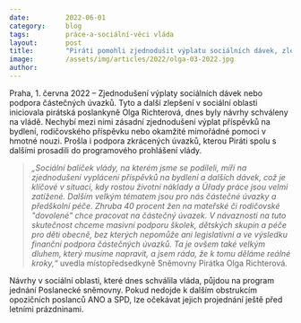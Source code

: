 ```yaml
---
date:         2022-06-01
category:     blog
tags:         práce-a-sociální-věci vláda
layout:       post
title:        "Piráti pomohli zjednodušit výplatu sociálních dávek, zlepší se i dostupnost částečných úvazků. Návrhy schválila vláda"
image:        /assets/img/articles/2022/olga-03-2022.jpg
author:       
---
```


Praha, 1. června 2022 – Zjednodušení výplaty sociálních dávek nebo podpora částečných úvazků. Tyto a další zlepšení v sociální oblasti iniciovala pirátská poslankyně Olga Richterová, dnes byly návrhy schváleny na vládě. Nechybí mezi nimi zásadní zjednodušení výplat příspěvků na bydlení, rodičovského příspěvku nebo okamžité mimořádné pomoci v hmotné nouzi. Prošla i podpora zkrácených úvazků, kterou Piráti spolu s dalšími prosadili do programového prohlášení vlády. 

> *„Sociální balíček vlády, na kterém jsme se podíleli, míří na zjednodušení vyplácení příspěvků na bydlení a dalších dávek, což je klíčové v situaci, kdy rostou životní náklady a Úřady práce jsou velmi zatížené. Dalším velkým tématem jsou pro nás částečné úvazky a předškolní péče. Zhruba 40 procent žen na mateřské či rodičovské "dovolené" chce pracovat na částečný úvazek. V návaznosti na tuto skutečnost chceme masivní podporu školek, dětských skupin a péče pro děti obecně, bez kterých nepomůže ani legislativní a ve výsledku finanční podpora částečných úvazků. Ta je ovšem také velkým dluhem, který musíme napravit, a jsem ráda, že k tomu děláme reálné kroky,“* uvedla místopředsedkyně Sněmovny Pirátka Olga Richterová.

Návrhy v sociální oblasti, které dnes schválila vláda, půjdou na program jednání Poslanecké sněmovny. Pokud nedojde k dalším obstrukcím opozičních poslanců ANO a SPD, lze očekávat jejich projednání ještě před letními prázdninami.
